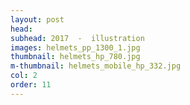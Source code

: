 ```yaml
---
layout: post
head:    
subhead: 2017  -  illustration
images: helmets_pp_1300_1.jpg
thumbnail: helmets_hp_780.jpg
m-thumbnail: helmets_mobile_hp_332.jpg
col: 2
order: 11
---
```

